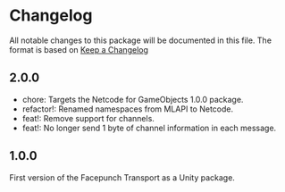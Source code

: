 # Changelog
All notable changes to this package will be documented in this file. The format is based on [Keep a Changelog](http://keepachangelog.com/en/1.0.0/)

## 2.0.0
- chore: Targets the Netcode for GameObjects 1.0.0 package.
- refactor!: Renamed namespaces from MLAPI to Netcode.
- feat!: Remove support for channels.
- feat!: No longer send 1 byte of channel information in each message.

## 1.0.0
First version of the Facepunch Transport as a Unity package.